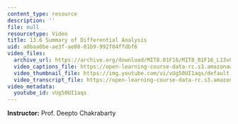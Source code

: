 ```yaml
---
content_type: resource
description: ''
file: null
resourcetype: Video
title: 13.6 Summary of Differential Analysis
uid: a0baa0be-ae3f-ae08-01b9-992f84ffdbf6
video_files:
  archive_url: https://archive.org/download/MIT8.01F16/MIT8_01F16_L13v05_360p.mp4
  video_captions_file: https://open-learning-course-data-rc.s3.amazonaws.com/8-01sc-classical-mechanics-fall-2016/4c52cf3f6e6f5dc6900429e8a7aa7a18_vUg50UI1aqs.vtt
  video_thumbnail_file: https://img.youtube.com/vi/vUg50UI1aqs/default.jpg
  video_transcript_file: https://open-learning-course-data-rc.s3.amazonaws.com/8-01sc-classical-mechanics-fall-2016/a1e3923728fb0ab7f51f6fc15aa17d1d_vUg50UI1aqs.pdf
video_metadata:
  youtube_id: vUg50UI1aqs
---
```


**Instructor:** Prof. Deepto Chakrabarty